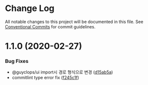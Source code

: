 # Change Log

All notable changes to this project will be documented in this file.
See [Conventional Commits](https://conventionalcommits.org) for commit guidelines.

# 1.1.0 (2020-02-27)


### Bug Fixes

* @guyclops/ui import시 경로 형식으로 변경 ([d15ab5a](https://github.com/gatsbyjs/gatsby-starter-default/commit/d15ab5a4f16bd70f21fd1c864070d416d19ec45b))
* commitlint type error fix ([f245c1f](https://github.com/gatsbyjs/gatsby-starter-default/commit/f245c1fd9f40c2aca42872d4fe605f1dda1fb32b))
